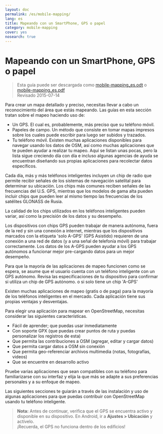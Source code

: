 ```yaml
---
layout: doc
permalink: /es/mobile-mapping/
lang: es
title: Mapeando con un SmartPhone, GPS o papel
category: mobile-mapping
cover: yes
nosearch: true
---
```


Mapeando con un SmartPhone, GPS o papel
=============================

> Esta guía puede ser descargada como [mobile-mapping_es.odt](/files/mobile-mapping_es.odt) o [mobile-mapping_es.pdf](/files/mobile-mapping_es.pdf)  
> Revisado 2015-07-14  

Para crear un mapa detallado y preciso, necesitas llevar a cabo un reconocimiento del área que estás mapeando. Las guías en esta sección tratan sobre el mapeo haciendo uso de:  

- Un GPS. El cual es, probablemente, más preciso que su teléfono móvil.  
- Papeles de campo. Un método que consiste en tomar mapas impresos sobre los cuales puede escribir para luego ser subidos y trazados.  
- Tu teléfono móvil. Existen muchas aplicaciones disponibles para navegar usando los datos de OSM, así como muchas aplicaciones que te pueden ayudar a realizar tu mapeo. Aquí se listan unas pocas, pero la lista sigue creciendo día con día e incluso algunas agencias de ayuda se encuentran diseñando sus propias aplicaciones para recolectar datos específicos.  

Cada día, más y más teléfonos inteligentes incluyen un chip de radio que permite recibir señales de los sistemas de navegación satelital para determinar su ubicación. Los chips más comunes reciben señales de las frecuencias del U.S. GPS, mientras que los modelos de gama alta pueden incluir chips que pueden leer al mismo tiempo las frecuencias de los satélites GLONASS de Rusia.  

La calidad de los chips utilizados en los teléfonos inteligentes pueden variar, así como la precisión de los datos y su desempeño.  

Los dispositivos con chips GPS pueden trabajar de manera autónoma, fuera de la red y sin una conexión a internet, mientras que los dispositivos marcados con la etiqueta 'solo A-GPS' (GPS Asistido) requieren de una conexión a una red de datos (y  a una señal de telefonía móvil) para trabajar correctamente. Los datos de los A-GPS pueden ayudar a los GPS autónomos a funcionar mejor pre-cargando datos para un mejor desempeño.  

Para que la mayoría de las aplicaciones de mapeo funcionen como se espera, se asume que el usuario cuenta con un teléfono inteligente con un GPS autónomo. Revisa las especificaciones de tu dispositivo para confirmar si utiliza un chip de GPS autónomo. o si solo tiene un chip 'A-GPS'  

Existen muchas aplicaciones de mapeo (gratis o de paga) para la mayoría de los teléfonos inteligentes en el mercado. Cada aplicación tiene sus propias ventajas y desventajas.  

Para elegir una aplicación para mapear en OpenStreetMap, necesitas considerar las siguientes características.  

- Fácil de aprender; que puedas usar inmediatamente  
- Con soporte GPX (que puedas crear puntos de ruta y puedas personalizar los registros de esta)  
- Que permita las contribuciones a OSM (agregar, editar y cargar datos)  
- Que permita cargar datos a OSM sin conexión  
- Que permita geo-referenciar archivos multimedia (notas, fotografías, videos)  
- Que se encuentre en desarrollo activo  

Pruebe varias aplicaciones que sean compatibles con su teléfono para familiarizarse con su interfaz y elija la que más se adapte a sus preferencias personales y a su enfoque de mapeo.

<!-- Commenting for now since tables doesn't look very nice!

Aplicaciones recomendadas para teléfonos inteligentes  y PDAs
-----------------------------------------------------

| Application      | Usage  | Android  | Blackberry | iOS     | Windows |
| ---------------- | :----: | :------: | :--------: | :-----: | :-----: |
| Geopaparazzi     | m      | O        |            |         |         |
| GPS Essentials   | m      | O        |            |         |         |
| MapZen           | m:p    | O        |            | O       |         |
| Open GPS Tracker | m      | O        |            |         |         |
| OruxMaps         | m      | O        |            |         |         |
| OSMAnd           | m:n:p  | O        | O          | D       |         |
| OSMTracker       | m      | O        |            |         | O       |
| Vespucci         | m:f    | O        |            |         |         |

O - soportado, D - bajo desarrollo, m - mapeo, n - navegación, p - editor PDI, f - editor completo

 -->

Las siguientes secciones te guiarán a través de las instalación y uso de algunas aplicaciones para que puedas contribuir con OpenStreetMap usando tu teléfono inteligente.

> **Nota:** Antes de continuar, verifica que el GPS se encuentra activo y disponible en su dispositivo. En Android, ir a **Ajustes \> Ubicación** y actívelo.  
> ¡Recuerda, el GPS no funciona dentro de los edificios!  
